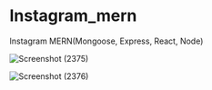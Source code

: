 # Instagram_mern
Instagram MERN(Mongoose, Express, React, Node)

![Screenshot (2375)](https://user-images.githubusercontent.com/75500354/125397980-f1cffe00-e3c3-11eb-8bd6-4a4abd957194.png)

![Screenshot (2376)](https://user-images.githubusercontent.com/75500354/125397995-f5fc1b80-e3c3-11eb-93df-d64ae4914cd2.png)
